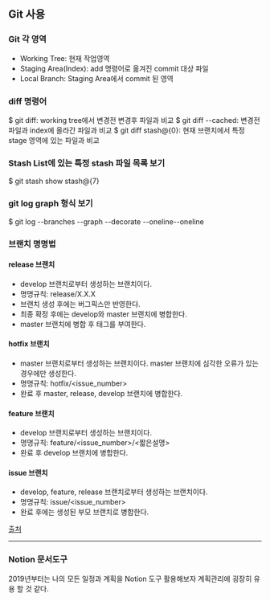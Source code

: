 ## Git 사용

### Git 각 영역
- Working Tree: 현재 작업영역  
- Staging Area(Index): add 명령어로 옮겨진 commit 대상 파일
- Local Branch: Staging Area에서 commit 된 영역

### diff 명령어
$ git diff:  working tree에서 변경전 변경후 파일과 비교
$ git diff --cached: 변경전 파일과 index에 올라간 파일과 비교
$ git diff stash@{0}: 현재 브랜치에서 특정 stage 영역에 있는 파일과 비교

### Stash List에 있는 특정 stash 파일 목록 보기
$ git stash show stash@{7}

### git log graph 형식 보기
$ git log --branches --graph --decorate --oneline--oneline

### 브랜치 명명법 

#### release 브랜치
- develop 브랜치로부터 생성하는 브랜치이다. 
- 명명규칙: release/X.X.X
- 브랜치 생성 후에는 버그픽스만 반영한다. 
- 최종 확정 후에는 develop와 master 브랜치에 병합한다. 
- master 브랜치에 병합 후 태그를 부여한다. 

#### hotfix 브랜치
- master 브랜치로부터 생성하는 브랜치이다. master 브랜치에 심각한 오류가 있는 경우에만 생성한다. 
- 명명규칙: hotfix/<issue_number>
- 완료 후 master, release, develop 브랜치에 병합한다. 

#### feature 브랜치
- develop 브랜치로부터 생성하는 브랜치이다. 
- 명명규칙: feature/<issue_number>/<짧은설명> 
- 완료 후 develop 브랜치에 병합한다. 

#### issue 브랜치
- develop, feature, release 브랜치로부터 생성하는 브랜치이다. 
- 명명규칙: issue/<issue_number>
- 완료 후에는 생성된 부모 브랜치로 병합한다. 

[출처](http://rumblefish.tistory.com/65)





****
### Notion 문서도구
2019년부터는 나의 모든 일정과 계획을 Notion 도구 활용해보자 계획관리에 굉장히 유용 할 것 같다.
